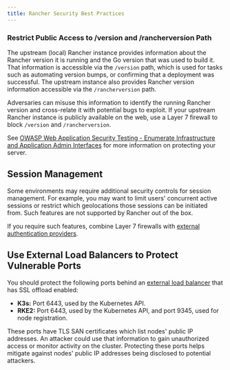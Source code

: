 ```yaml
---
title: Rancher Security Best Practices
---
```


<head>
  <link rel="canonical" href="https://ranchermanager.docs.rancher.com/reference-guides/rancher-security/rancher-security-best-practices"/>
</head>

### Restrict Public Access to /version and /rancherversion Path

The upstream (local) Rancher instance provides information about the Rancher version it is running and the Go version that was used to build it. That information is accessible via the `/version` path, which is used for tasks such as automating version bumps, or confirming that a deployment was successful. The upstream instance also provides Rancher version information accessible via the `/rancherversion` path.

Adversaries can misuse this information to identify the running Rancher version and cross-relate it with potential bugs to exploit. If your upstream Rancher instance is publicly available on the web, use a Layer 7 firewall to block `/version` and `/rancherversion`.

See [OWASP Web Application Security Testing - Enumerate Infrastructure and Application Admin Interfaces](https://owasp.org/www-project-web-security-testing-guide/stable/4-Web_Application_Security_Testing/02-Configuration_and_Deployment_Management_Testing/05-Enumerate_Infrastructure_and_Application_Admin_Interfaces.html) for more information on protecting your server.

## Session Management

Some environments may require additional security controls for session management. For example, you may want to limit users' concurrent active sessions or restrict which geolocations those sessions can be initiated from. Such features are not supported by Rancher out of the box. 

If you require such features, combine Layer 7 firewalls with [external authentication providers](../../how-to-guides/new-user-guides/authentication-permissions-and-global-configuration/authentication-config/authentication-config.md#external-vs-local-authentication).

## Use External Load Balancers to Protect Vulnerable Ports

You should protect the following ports behind an [external load balancer](../../how-to-guides/new-user-guides/kubernetes-resources-setup/load-balancer-and-ingress-controller/layer-4-and-layer-7-load-balancing.md#layer-4-load-balancer) that has SSL offload enabled:

- **K3s:** Port 6443, used by the Kubernetes API.
- **RKE2:** Port 6443, used by the Kubernetes API, and port 9345, used for node registration. 

These ports have TLS SAN certificates which list nodes' public IP addresses. An attacker could use that information to gain unauthorized access or monitor activity on the cluster. Protecting these ports helps mitigate against nodes' public IP addresses being disclosed to potential attackers.
